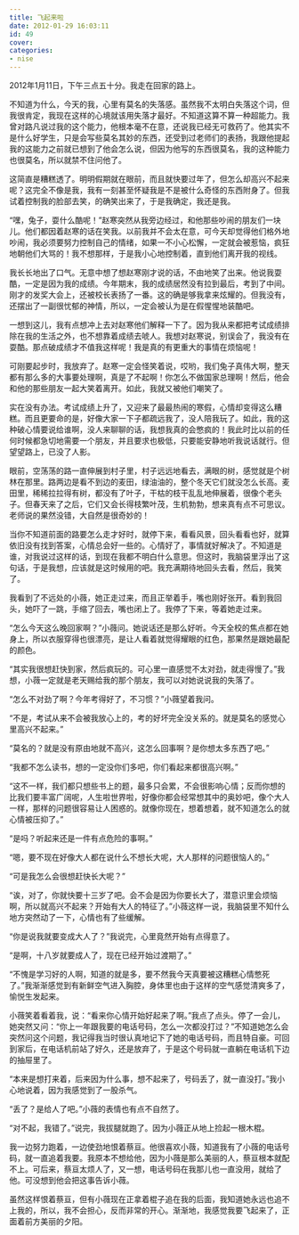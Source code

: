 ```yaml
---
title: 飞起来啦
date: 2012-01-29 16:03:11
id: 49
cover: 
categories:
- nise
---
```


 2012年1月11日，下午三点五十分。我走在回家的路上。

 不知道为什么，今天的我，心里有莫名的失落感。虽然我不太明白失落这个词，但我很肯定，我现在这样的心境就该用失落才最好。不知道这算不算一种超能力。我曾对路凡说过我的这个能力，他根本毫不在意，还说我已经无可救药了。他其实不是什么好学生，只是会写些莫名其妙的东西，还受到过老师们的表扬，我跟他提起我的这能力之前就已想到了他会怎么说，但因为他写的东西很莫名，我的这种能力也很莫名，所以就禁不住问他了。

 这简直是糟糕透了。明明假期就在眼前，而且就快要过年了，但怎么却高兴不起来呢？这完全不像是我，我有一刻甚至怀疑我是不是被什么奇怪的东西附身了。但我试着控制我的脸部去笑，的确笑出来了，于是我确定，我还是我。

 “嘿，兔子，耍什么酷呢！”赵寒突然从我旁边经过，和他那些吵闹的朋友们一块儿。他们都因着赵寒的话在笑我。以前我并不会太在意，可今天却觉得他们格外地吵闹，我必须要努力控制自己的情绪，如果一不小心松懈，一定就会被惹恼，疯狂地朝他们大骂的！我不想那样，于是我小心地控制着，直到他们离开我的视线。

 我长长地出了口气。无意中想了想赵寒刚才说的话，不由地笑了出来。他说我耍酷，一定是因为我的成绩。今年期末，我的成绩居然没有拉到最后，考到了中间。刚才的发奖大会上，还被校长表扬了一番。这的确是够我拿来炫耀的。但我没有，还摆出了一副很忧郁的神情，所以，一定会被认为是在假惺惺地装酷吧。

 一想到这儿，我有点想冲上去对赵寒他们解释一下了。因为我从来都把考试成绩排除在我的生活之外，也不想靠着成绩去唬人。我想对赵寒说，别误会了，我没有在耍酷。那点破成绩才不值我这样呢！我是真的有更重大的事情在烦恼呢！

 可刚要起步时，我放弃了。赵寒一定会怪笑着说，哎哟，我们兔子真伟大啊，整天都有那么多的大事要处理啊，真是了不起啊！你怎么不做国家总理啊！然后，他会和他的那些朋友一起大笑着离开。如此，我就又被他们嘲笑了。

 实在没有办法。考试成绩上升了，又迎来了最最热闹的寒假，心情却变得这么糟糕。而且更要命的是，好像大家一下子都疏远我了，没人陪我玩了。如此，我的这种破心情要说给谁啊，没人来聊聊的话，我想我真的会憋疯的！我此时比以前的任何时候都急切地需要一个朋友，并且要求也极低，只要能安静地听我说话就行。但望望路上，已没了人影。

 眼前，空荡荡的路一直伸展到村子里，村子远远地看去，满眼的树，感觉就是个树林在那里。路两边是看不到边的麦田，绿油油的，整个冬天它们就没怎么长高。麦田里，稀稀拉拉得有树，都没有了叶子，干枯的枝干乱乱地伸展着，很像个老头子。但春天来了之后，它们又会长得枝繁叶茂，生机勃勃，想来真有点不可思议。老师说的果然没错，大自然是很奇妙的！

 当你不知道前面的路要怎么走才好时，就停下来，看看风景，回头看看也好，就算依旧没有找到答案，心情总会好一些的。心情好了，事情就好解决了。不知道是谁，对我说过这样的话，到现在我都不明白什么意思。但这时，我脑袋里浮出了这句话，于是我想，应该就是这时候用的吧。我充满期待地回头去看，然后，我笑了。

 我看到了不远处的小薇，她正走过来，而且正举着手，嘴也刚好张开。看到我回头，她吓了一跳，手缩了回去，嘴也闭上了。我停了下来，等着她走过来。

 “怎么今天这么晚回家啊？”小薇问。她说话还是那么好听。今天全校的焦点都在她身上，所以衣服穿得也很漂亮，是让人看着就觉得耀眼的红色，那果然是跟她最配的颜色。

 “其实我很想赶快到家，然后疯玩的。可心里一直感觉不太对劲，就走得慢了。”我想，小薇一定就是老天赐给我的那个朋友，我可以对她说说我的失落了。

 “怎么不对劲了啊？今年考得好了，不习惯？”小薇望着我问。

 “不是，考试从来不会被我放心上的，考的好坏完全没关系的。就是莫名的感觉心里高兴不起来。”

 “莫名的？就是没有原由地就不高兴，这怎么回事啊？是你想太多东西了吧。”

 “我都不怎么读书，想的一定没你们多吧，你们看起来都很高兴啊。”

 “这不一样，我们都只想些书上的题，最多只会累，不会很影响心情；反而你想的比我们要丰富广阔呢，人生啦世界啦，好像你都会经常想其中的奥妙吧，像个大人一样，那样的问题很容易让人困惑的。就像你现在，想着想着，就不知道怎么的就心情被压抑了。”

 “是吗？听起来还是一件有点危险的事啊。”

 “嗯，要不现在好像大人都在说什么不想长大呢，大人那样的问题很恼人的。”

 “可是我怎么会很想赶快长大呢？”

 “诶，对了，你就快要十三岁了吧。会不会是因为你要长大了，潜意识里会烦恼啊，所以就高兴不起来？开始有大人的特征了。”小薇这样一说，我脑袋里不知什么地方突然动了一下，心情也有了些缓解。

 “你是说我就要变成大人了？”我说完，心里竟然开始有点得意了。

 “是啊，十八岁就要成人了，现在已经开始过渡期了。”

 “不愧是学习好的人啊，知道的就是多，要不然我今天真要被这糟糕心情憋死了。”我渐渐感觉到有新鲜空气进入胸腔，身体里也由于这样的空气感觉清爽多了，愉悦生发起来。

 小薇笑着看着我，说：“看来你心情开始好起来了啊。”我点了点头。停了一会儿，她突然又问：“你上一年跟我要的电话号码，怎么一次都没打过？”不知道她怎么会突然问这个问题，我记得我当时很认真地记下了她的电话号码，而且特自豪。可回到家后，在电话机前站了好久，还是放弃了，于是这个号码就一直躺在电话机下边的抽屉里了。

 “本来是想打来着，后来因为什么事，想不起来了，号码丢了，就一直没打。”我小心地说着，因为我感觉到了一股杀气。

 “丢了？是给人了吧。”小薇的表情也有点不自然了。

 “对不起，我错了。”说完，我拔腿就跑了。因为小薇正从地上捡起一根木棍。

 我一边努力跑着，一边使劲地恨着蔡亘。他很喜欢小薇，知道我有了小薇的电话号码，就一直追着我要。我原本不想给他，因为小薇是那么美丽的人，蔡亘根本就配不上。可后来，蔡亘太烦人了，又一想，电话号码在我那儿也一直没用，就给了他。可没想到他会把这事告诉小薇。

 虽然这样恨着蔡亘，但有小薇现在正拿着棍子追在我的后面，我知道她永远也追不上我的，所以，我不会担心，反而非常的开心。渐渐地，我感觉我要飞起来了，正面着前方美丽的夕阳。
